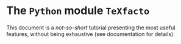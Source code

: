 The `Python` module `TeXfacto`
==============================

This document is a *not-so-short* tutorial presenting the most useful features, without being exhaustive (see documentation for details).
